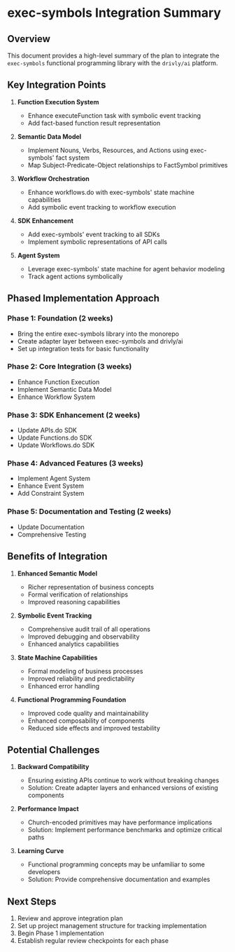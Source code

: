 # exec-symbols Integration Summary

## Overview

This document provides a high-level summary of the plan to integrate the `exec-symbols` functional programming library with the `drivly/ai` platform.

## Key Integration Points

1. **Function Execution System**
   - Enhance executeFunction task with symbolic event tracking
   - Add fact-based function result representation

2. **Semantic Data Model**
   - Implement Nouns, Verbs, Resources, and Actions using exec-symbols' fact system
   - Map Subject-Predicate-Object relationships to FactSymbol primitives

3. **Workflow Orchestration**
   - Enhance workflows.do with exec-symbols' state machine capabilities
   - Add symbolic event tracking to workflow execution

4. **SDK Enhancement**
   - Add exec-symbols' event tracking to all SDKs
   - Implement symbolic representations of API calls

5. **Agent System**
   - Leverage exec-symbols' state machine for agent behavior modeling
   - Track agent actions symbolically

## Phased Implementation Approach

### Phase 1: Foundation (2 weeks)
- Bring the entire exec-symbols library into the monorepo
- Create adapter layer between exec-symbols and drivly/ai
- Set up integration tests for basic functionality

### Phase 2: Core Integration (3 weeks)
- Enhance Function Execution
- Implement Semantic Data Model
- Enhance Workflow System

### Phase 3: SDK Enhancement (2 weeks)
- Update APIs.do SDK
- Update Functions.do SDK
- Update Workflows.do SDK

### Phase 4: Advanced Features (3 weeks)
- Implement Agent System
- Enhance Event System
- Add Constraint System

### Phase 5: Documentation and Testing (2 weeks)
- Update Documentation
- Comprehensive Testing

## Benefits of Integration

1. **Enhanced Semantic Model**
   - Richer representation of business concepts
   - Formal verification of relationships
   - Improved reasoning capabilities

2. **Symbolic Event Tracking**
   - Comprehensive audit trail of all operations
   - Improved debugging and observability
   - Enhanced analytics capabilities

3. **State Machine Capabilities**
   - Formal modeling of business processes
   - Improved reliability and predictability
   - Enhanced error handling

4. **Functional Programming Foundation**
   - Improved code quality and maintainability
   - Enhanced composability of components
   - Reduced side effects and improved testability

## Potential Challenges

1. **Backward Compatibility**
   - Ensuring existing APIs continue to work without breaking changes
   - Solution: Create adapter layers and enhanced versions of existing components

2. **Performance Impact**
   - Church-encoded primitives may have performance implications
   - Solution: Implement performance benchmarks and optimize critical paths

3. **Learning Curve**
   - Functional programming concepts may be unfamiliar to some developers
   - Solution: Provide comprehensive documentation and examples

## Next Steps

1. Review and approve integration plan
2. Set up project management structure for tracking implementation
3. Begin Phase 1 implementation
4. Establish regular review checkpoints for each phase
